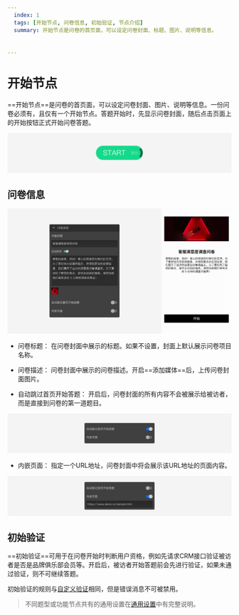 ```yaml
---
  index: 1
  tags: [开始节点, 问卷信息, 初始验证, 节点介绍]
  summary: 开始节点是问卷的首页面，可以设定问卷封面、标题、图片、说明等信息。


---
```







# 开始节点

==开始节点==是问卷的首页面，可以设定问卷封面、图片、说明等信息。一份问卷必须有，且仅有一个开始节点。答题开始时，先显示问卷封面，随后点击页面上的开始按钮正式开始问卷答题。

<img src='../assets/otherNodes/01start/node.png'>

## 问卷信息

<img src='../assets/otherNodes/01start/section.png'>

+ 问卷标题：
在问卷封面中展示的标题。如果不设置，封面上默认展示问卷项目名称。

+ 问卷描述：
问卷封面中展示的问卷描述。开启==添加媒体==后，上传问卷封面图片。

+ 自动跳过首页开始答题：
开启后，问卷封面的所有内容不会被展示给被访者，而是直接到问卷的第一道题目。

<img src='../assets/otherNodes/01start/start-auto.png'>

+ 内嵌页面：
指定一个URL地址，问卷封面中将会展示该URL地址的页面内容。

<img src='../assets/otherNodes/01start/embed.png'>

## 初始验证

==初始验证==可用于在问卷开始时判断用户资格，例如先请求CRM接口验证被访者是否是品牌俱乐部会员等。开启后，被访者开始答题前会先进行验证，如果未通过验证，则不可继续答题。

初始验证的规则与[自定义验证](../../14customValidation/01customValidation.md)相同，但是错误消息不可被禁用。

> 不同题型或功能节点共有的通用设置在[通用设置](../../11nodeSettings/concept.md)中有完整说明。
